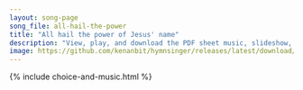 ```yaml
---
layout: song-page
song_file: all-hail-the-power
title: "All hail the power of Jesus' name"
description: "View, play, and download the PDF sheet music, slideshow, and audio. Lyrics: All hail the pow’r of Jesus’ name! Let angels prostrate fall. Bring forth the royal diadem, and crown him Lord of all. Bring forth the royal diadem, a... english christian 4part"
image: https://github.com/kenanbit/hymnsinger/releases/latest/download/all-hail-the-power-trad.png
---
```


{% include choice-and-music.html %}